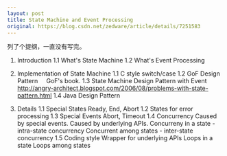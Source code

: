 ```yaml
---
layout: post
title: State Machine and Event Processing
original: https://blog.csdn.net/zedware/article/details/7251583
---
```


列了个提纲，一直没有写完。
1. Introduction
1.1 What's State Machine
1.2 What's Event Processing

2. Implementation of State Machine
1.1 C style switch/case
1.2 GoF Design Pattern
    GoF's book.
1.3 State Machine Design Pattern with Event
    http://angry-architect.blogspot.com/2006/08/problems-with-state-pattern.html
1.4 Java Design Pattern

3. Details
1.1 Special States
Ready, End, Abort
1.2 States for error processing
1.3 Special Events
Abort, Timeout
1.4 Concurrency
Caused by special events.
Caused by underlying APIs.
Concurreny in a state - intra-state concurrency
Concurrent among states - inter-state concurrency
1.5 Coding style
Wrapper for underlying APIs
Loops in a state
Loops among states
            
